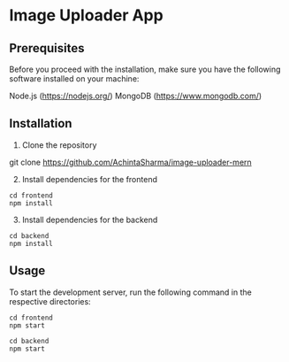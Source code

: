 # Image Uploader App

## Prerequisites

Before you proceed with the installation, make sure you have the following software installed on your machine:

Node.js (https://nodejs.org/)
MongoDB (https://www.mongodb.com/)

## Installation

1. Clone the repository

git clone https://github.com/AchintaSharma/image-uploader-mern

2. Install dependencies for the frontend

```
cd frontend
npm install
```

3. Install dependencies for the backend

```
cd backend
npm install
```

## Usage

To start the development server, run the following command in the respective directories:

```
cd frontend
npm start

cd backend
npm start
```
